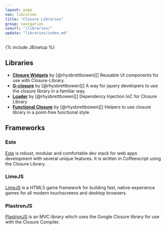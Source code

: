 ```yaml
---
layout: page
nav: libraries
title: "Closure Libraries"
group: navigation
useurl: "/libraries/"
update: "libraries/index.md"
---
```

{% include JB/setup %}

## Libraries

* [**Closure Widgets**](https://github.com/rhysbrettbowen/closure-widgets#readme) by [@rhysbrettbowen][] Reusable UI components for use with Closure-Library.
* [**G-closure**](https://github.com/rhysbrettbowen/G-closure#readme) by [@rhysbrettbowen][] A way for jquery developers to use the closure library in a familiar way.
* [**Loader**](https://github.com/rhysbrettbowen/Loader#readme) by [@rhysbrettbowen][] Dependency Injection IoC for Closure Library
* [**Functional Closure**](https://github.com/rhysbrettbowen/functional-closure#readme) by [@rhysbrettbowen][] Helpers to use closure library in a point-free functional style.

## Frameworks

### Este

[Este][] is robust, modular and comfortable dev stack for web apps development with several unique features. It is written in Coffeescript using the Closure Library.

### LimeJS

[LimeJS][] is a HTML5 game framework for building fast, native-experience games for all modern touchscreens and desktop browsers.

### PlastronJS

[PlastronJS][] is an MVC library which uses the Google Closure library for use with the Closure Compiler.

[plastronjs]: http://rhysbrettbowen.github.com/PlastronJS/ "PlastronJS MVC Framework"
[este]: https://github.com/Steida/este#readme "Este is robust, modular and comfortable dev stack for web apps development with several unique features."
[LimeJS]: http://www.limejs.com/ "LimeJS is a HTML5 game framework"
[rhysbrettbowen]: https://github.com/rhysbrettbowen "Rhys Brett-Bowen on Github"